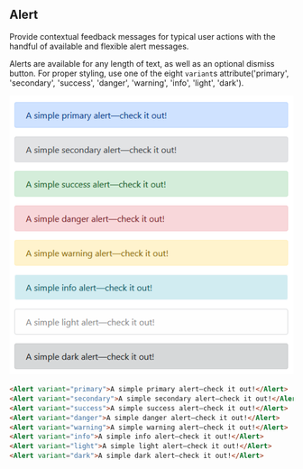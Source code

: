 ## Alert
Provide contextual feedback messages for typical user actions with the handful of available and flexible alert messages.

Alerts are available for any length of text, as well as an optional dismiss button. For proper styling, use one of the eight `variant`s attribute('primary', 'secondary', 'success', 'danger', 'warning', 'info', 'light', 'dark').

![alert image](./images/alert.png)

```html
<Alert variant="primary">A simple primary alert—check it out!</Alert>
<Alert variant="secondary">A simple secondary alert—check it out!</Alert>
<Alert variant="success">A simple success alert—check it out!</Alert>
<Alert variant="danger">A simple danger alert—check it out!</Alert>
<Alert variant="warning">A simple warning alert—check it out!</Alert>
<Alert variant="info">A simple info alert—check it out!</Alert>
<Alert variant="light">A simple light alert—check it out!</Alert>
<Alert variant="dark">A simple dark alert—check it out!</Alert>
```

